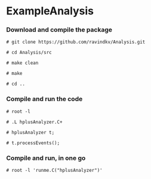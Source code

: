 # ExampleAnalysis
   
### Download and compile the package   
    # git clone https://github.com/ravindkv/Analysis.git 

    # cd Analysis/src
    
    # make clean

    # make

    # cd .. 

### Compile and run the code
    # root -l 

    # .L hplusAnalyzer.C+

    # hplusAnalyzer t;

    # t.processEvents();


### Compile and run, in one go
    # root -l 'runme.C("hplusAnalyzer")'

